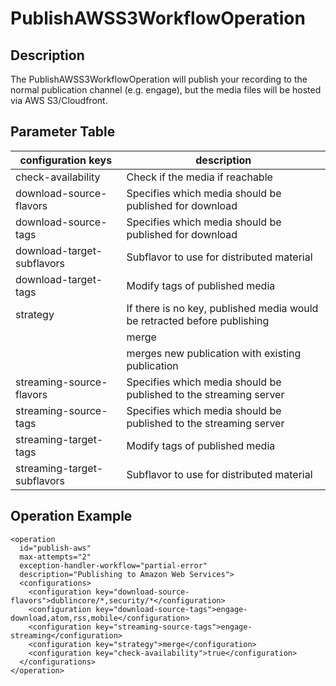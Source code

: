 # PublishAWSS3WorkflowOperation


## Description

The PublishAWSS3WorkflowOperation will publish your recording to the normal publication channel (e.g. engage), but the
media files will be hosted via AWS S3/Cloudfront.


## Parameter Table

|configuration keys         |description                                                                   |
|---------------------------|------------------------------------------------------------------------------|
|check-availability         |Check if the media if reachable                                                |
|download-source-flavors    |Specifies which media should be published for download                        |
|download-source-tags       |Specifies which media should be published for download                        |
|download-target-subflavors |Subflavor to use for distributed material                                     |
|download-target-tags       |Modify tags of published media                                                |
|strategy                   |If there is no key, published media would be retracted before publishing      |
|                           | <configuration key="strategy">merge</configuration>                          |
|                           |merges new publication with existing publication                              |
|streaming-source-flavors   |Specifies which media should be published to the streaming server             |
|streaming-source-tags      |Specifies which media should be published to the streaming server             |
|streaming-target-tags      |Modify tags of published media                                                |
|streaming-target-subflavors|Subflavor to use for distributed material                                     |


## Operation Example

    <operation
      id="publish-aws"
      max-attempts="2"
      exception-handler-workflow="partial-error"
      description="Publishing to Amazon Web Services">
      <configurations>
        <configuration key="download-source-flavors">dublincore/*,security/*</configuration>
        <configuration key="download-source-tags">engage-download,atom,rss,mobile</configuration>
        <configuration key="streaming-source-tags">engage-streaming</configuration>
        <configuration key="strategy">merge</configuration>
        <configuration key="check-availability">true</configuration>
      </configurations>
    </operation>
